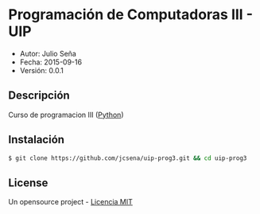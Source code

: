 # Programación de Computadoras III - UIP


* Autor: Julio Seña
* Fecha: 2015-09-16
* Versión: 0.0.1

## Descripción
Curso de programacion III ([Python](https://www.python.org))

## Instalación

```bash
$ git clone https://github.com/jcsena/uip-prog3.git && cd uip-prog3

```

## License
Un opensource project - [Licencia MIT](https://github.com/jcsena/uip-prog3/blob/master/LICENSE)
